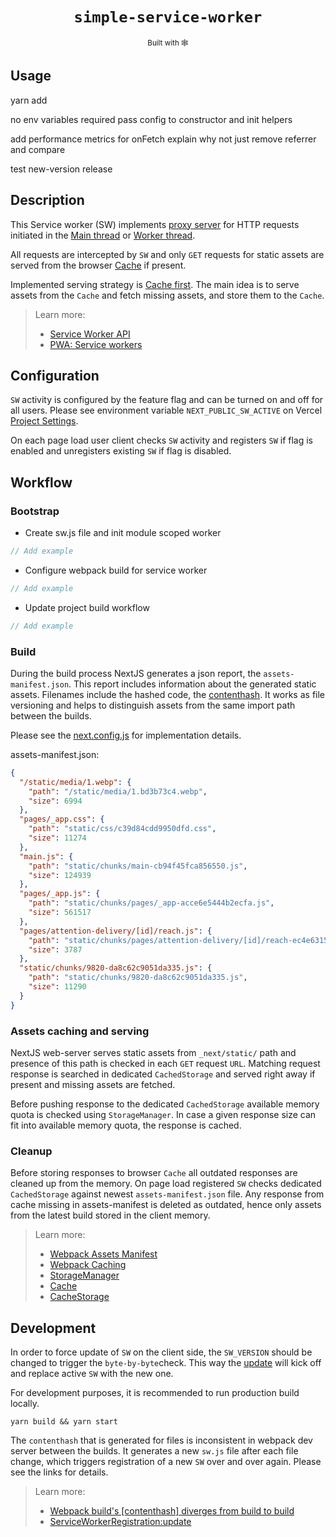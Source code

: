 <div align="center">
  <h1><code>simple-service-worker</code></h1><sub>Built with 🕸</sub>
</div>

## Usage

yarn add

no env variables required
pass config to constructor and init helpers


add performance metrics for onFetch
explain why not just remove referrer and compare

test new-version release

## Description

This Service worker (SW) implements [proxy server](https://developer.mozilla.org/en-US/docs/Web/API/Service_Worker_API/Using_Service_Workers) for HTTP requests initiated in the
[Main thread](https://developer.mozilla.org/en-US/docs/Glossary/Main_thread) or
[Worker thread](https://developer.mozilla.org/en-US/docs/Web/API/Web_Workers_API).

All requests are intercepted by `SW` and only `GET` requests for static assets are served from the
browser
[Cache](https://developer.mozilla.org/en-US/docs/Web/API/Cache) if present.

Implemented serving strategy is [Cache first](https://web.dev/learn/pwa/serving#cache_first).
The main idea is to serve assets from the `Cache` and fetch missing assets, and store them
to the `Cache`.

> Learn more:
> - [Service Worker API](https://developer.mozilla.org/en-US/docs/Web/API/Service_Worker_API)
> - [PWA: Service workers](https://web.dev/learn/pwa/service-workers)

## Configuration

`SW` activity is configured by the feature flag and can be turned on and off for all users.
Please see environment variable `NEXT_PUBLIC_SW_ACTIVE` on Vercel
[Project Settings](https://vercel.com/billups/measurements-dashboard/settings/environment-variables).

On each page load user client checks `SW` activity and registers `SW` if flag is enabled and
unregisters existing `SW` if flag is disabled.

## Workflow

### Bootstrap
- Create sw.js file and init module scoped worker
```javascript
// Add example
``` 
- Configure webpack build for service worker
```javascript
// Add example
```
- Update project build workflow 
```javascript
// Add example
```

### Build
During the build process NextJS generates a json report, the `assets-manifest.json`. This report
includes information about the generated static assets. Filenames include the hashed code, the [contenthash](https://webpack.js.org/guides/caching/#output-filenames). It works as file versioning and helps to
distinguish assets from the same import path between the builds.

Please see the [next.config.js](../../../../next.config.js) for implementation details.

assets-manifest.json:
```json
{
  "/static/media/1.webp": {
    "path": "/static/media/1.bd3b73c4.webp",
    "size": 6994
  },
  "pages/_app.css": {
    "path": "static/css/c39d84cdd9950dfd.css",
    "size": 11274
  },
  "main.js": {
    "path": "static/chunks/main-cb94f45fca856550.js",
    "size": 124939
  },
  "pages/_app.js": {
    "path": "static/chunks/pages/_app-acce6e5444b2ecfa.js",
    "size": 561517
  },
  "pages/attention-delivery/[id]/reach.js": {
    "path": "static/chunks/pages/attention-delivery/[id]/reach-ec4e6315d934a434.js",
    "size": 3787
  },
  "static/chunks/9820-da8c62c9051da335.js": {
    "path": "static/chunks/9820-da8c62c9051da335.js",
    "size": 11290
  }
}
```

### Assets caching and serving
NextJS web-server serves static assets from `_next/static/` path and presence of this
path is checked in each `GET` request `URL`. Matching request response is searched in dedicated
`CachedStorage` and served right away if present and missing assets are fetched.

Before pushing response to the dedicated `CachedStorage` available memory quota is checked using
`StorageManager`.
In case a given response size can fit into available memory quota, the response is cached.

### Cleanup
Before storing responses to browser `Cache` all outdated responses are cleaned up from the memory.
On page load registered `SW` checks dedicated `CachedStorage` against newest `assets-manifest.json` file. Any response from cache missing in assets-manifest is deleted as outdated, hence only
assets from the latest build stored in the client memory.

> Learn more:
> - [Webpack Assets Manifest](https://github.com/webdeveric/webpack-assets-manifest)
> - [Webpack Caching](https://webpack.js.org/guides/caching/#output-filenames)
> - [StorageManager](https://developer.mozilla.org/en-US/docs/Web/API/StorageManager)
> - [Cache](https://developer.mozilla.org/en-US/docs/Web/API/Cache)
> - [CacheStorage](https://developer.mozilla.org/en-US/docs/Web/API/CacheStorage)

## Development

In order to force update of `SW` on the client side, the `SW_VERSION` should be changed to
trigger the `byte-by-byte`check. This way the
[update](https://developer.mozilla.org/en-US/docs/Web/API/ServiceWorkerRegistration/update)
will kick off and replace active `SW` with the new one.

For development purposes, it is recommended to run production build locally.
```shell
yarn build && yarn start
```
The `contenthash` that is generated for files is inconsistent in webpack dev server between the builds.
It generates a new `sw.js` file after each file change, which triggers registration of a new `SW` over and over again.
Please see the links for details.

> Learn more:
> - [Webpack build's [contenthash] diverges from build to build](https://github.com/webpack/webpack/issues/17757)
> - [ServiceWorkerRegistration:update](https://developer.mozilla.org/en-US/docs/Web/API/ServiceWorkerRegistration/update)

